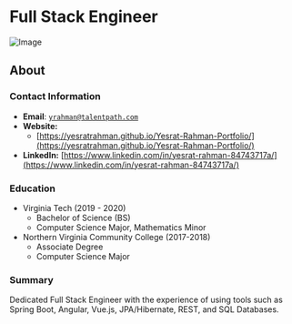 <link rel="stylesheet" type="text/css" media="all" href="./style.css" />


# Full Stack Engineer

![Image](https://media-exp1.licdn.com/dms/image/C4D03AQEylwLAduOJUg/profile-displayphoto-shrink_400_400/0/1610250798485?e=1623283200&amp;v=beta&amp;t=vTFYfGMzVg3FvI2lCMgaFScIGOwgFwzK9MK8tUSC9t0)


## About

### Contact Information
* **Email**: <a href="mailto:yrahman@talentpath.com">`yrahman@talentpath.com`</a>
* **Website:**
    * [https://yesratrahman.github.io/Yesrat-Rahman-Portfolio/](https://yesratrahman.github.io/Yesrat-Rahman-Portfolio/)
* **LinkedIn:** [https://www.linkedin.com/in/yesrat-rahman-84743717a/](https://www.linkedin.com/in/yesrat-rahman-84743717a/)

### Education
* Virginia Tech (2019 - 2020)
   * Bachelor of Science (BS)
   * Computer Science Major, Mathematics Minor
* Northern Virginia Community College (2017-2018) 
   * Associate Degree 
   * Computer Science Major

### Summary
Dedicated Full Stack Engineer with the experience of using tools such as Spring Boot, Angular, Vue.js, JPA/Hibernate, REST, and SQL Databases. 

